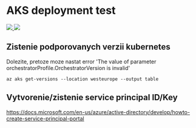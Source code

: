 # AKS deployment test

<a href="https://portal.azure.com/#create/Microsoft.Template/uri/https%3A%2F%2Fraw.githubusercontent.com%2Felos-tech%2Faks-deploy-test%2Fmaster%2Fazuredeploy.json" target="_blank">
    <img src="http://azuredeploy.net/deploybutton.png"/>
</a>
<a href="http://armviz.io/#/?load=https%3A%2F%2Fraw.githubusercontent.com%2Felos-tech%2Faks-deploy-test%2Fmaster%2Fazuredeploy.json" target="_blank">
    <img src="http://armviz.io/visualizebutton.png"/>
</a>

## Zistenie podporovanych verzii kubernetes

Dolezite, pretoze moze nastat error 'The value of parameter orchestratorProfile.OrchestratorVersion is invalid'

```
az aks get-versions --location westeurope --output table
```

## Vytvorenie/zistenie service principal ID/Key

https://docs.microsoft.com/en-us/azure/active-directory/develop/howto-create-service-principal-portal

